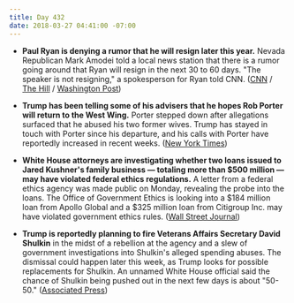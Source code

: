 ```yaml
---
title: Day 432
date: 2018-03-27 04:41:00 -07:00
---
```


* **Paul Ryan is denying a rumor that he will resign later this year.** Nevada Republican Mark Amodei told a local news station that there is a rumor going around that Ryan will resign in the next 30 to 60 days. "The speaker is not resigning," a spokesperson for Ryan told CNN. ([CNN](https://www.cnn.com/2018/03/26/politics/paul-ryan-steve-scalise-mark-amodei/index.html) / [The Hill](http://thehill.com/homenews/house/380365-nevada-lawmaker-rumor-mill-says-ryan-headed-for-exit) / [Washington Post](https://www.washingtonpost.com/politics/the-speaker-is-not-resigning-ryans-office-dismisses-gop-lawmakers-rumor/2018/03/26/e232265a-313b-11e8-8abc-22a366b72f2d_story.html?utm_term=.97b66ac34cd6))

* **Trump has been telling some of his advisers that he hopes Rob Porter will return to the West Wing.** Porter stepped down after allegations surfaced that he abused his two former wives. Trump has stayed in touch with Porter since his departure, and his calls with Porter have reportedly increased in recent weeks. ([New York Times](https://www.nytimes.com/2018/03/26/us/politics/trump-rob-porter.html))

* **White House attorneys are investigating whether two loans issued to Jared Kushner's family business — totaling more than $500 million — may have violated federal ethics regulations.** A letter from a federal ethics agency was made public on Monday, revealing the probe into the loans. The Office of Government Ethics is looking into a $184 million loan from Apollo Global and a $325 million loan from Citigroup Inc. may have violated government ethics rules. ([Wall Street Journal](https://www.wsj.com/articles/white-house-probes-loans-to-kushners-business-1522101516))

* **Trump is reportedly planning to fire Veterans Affairs Secretary David Shulkin** in the midst of a rebellion at the agency and a slew of government investigations into Shulkin's alleged spending abuses. The dismissal could happen later this week, as Trump looks for possible replacements for Shulkin. An unnamed White House official said the chance of Shulkin being pushed out in the next few days is about "50-50." ([Associated Press](https://apnews.com/1e805ce49e5b46c6b34f7e66d05d4055))